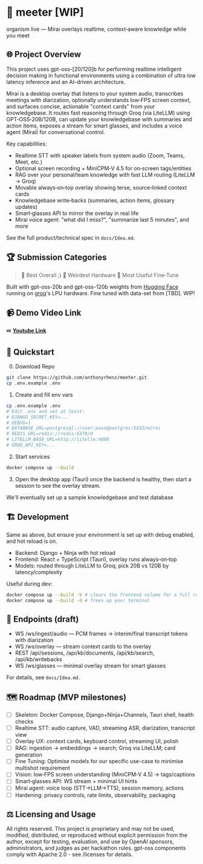 # 🎤 meeter [WIP]

organism live — Mirai overlays realtime, context‑aware knowledge while you meet

## 🌐 Project Overview

This project uses gpt-oss-[20/120]b for performing realtime intelligent decision making in functional environments using a combination of ultra low latency inference and an AI-driven architecture.

Mirai is a desktop overlay that listens to your system audio, transcribes meetings with diarization, optionally understands low‑FPS screen context, and surfaces concise, actionable "context cards" from your knowledgebase. It routes fast reasoning through Groq (via LiteLLM) using GPT‑OSS‑20B/120B, can update your knowledgebase with summaries and action items, exposes a stream for smart glasses, and includes a voice agent (Mirai) for conversational control.

Key capabilities:

- Realtime STT with speaker labels from system audio (Zoom, Teams, Meet, etc.)
- Optional screen recording + MiniCPM‑V 4.5 for on‑screen tags/entities
- RAG over your personal/team knowledge with fast LLM routing (LiteLLM → Groq)
- Movable always‑on‑top overlay showing terse, source‑linked context cards
- Knowledgebase write‑backs (summaries, action items, glossary updates)
- Smart‑glasses API to mirror the overlay in real life
- Mirai voice agent: "what did I miss?", "summarize last 5 minutes", and more

See the full product/technical spec in `docs/Idea.md`.

## 🏆 Submission Categories

> 🏁 Best Overall ;)
> 🏁 Weirdest Hardware
> 🏁 Most Useful Fine‑Tune

Built with gpt-oss-20b and gpt-oss-120b weights from [Hugging Face](https://huggingface.co/openai/gpt-oss-120b) running on [groq](https://groq.com/)'s LPU hardware. Fine tuned with data-set from [TBD]. WIP!

## 📹 Demo Video Link

⏯️ **[Youtube Link](https://www.youtube.com/@anthonyrhenz)**

## 🚀 Quickstart

0. Download Repo

```bash
git clone https://github.com/anthonyrhenz/meeter.git
cp .env.example .env
```

1. Create and fill env vars

```bash
cp .env.example .env
# Edit .env and set at least:
# DJANGO_SECRET_KEY=...
# DEBUG=1
# DATABASE_URL=postgresql://user:pass@postgres:5432/mirai
# REDIS_URL=redis://redis:6379/0
# LITELLM_BASE_URL=http://litellm:4000
# GROQ_API_KEY=...
```

2. Start services

```bash
docker compose up --build
```

3. Open the desktop app (Tauri) once the backend is healthy, then start a session to see the overlay stream.

We'll eventually set up a sample knowledgebase and test database

## 🏗️ Development

Same as above, but ensure your environment is set up with debug enabled, and hot reload is on.

- Backend: Django + Ninja with hot reload
- Frontend: React + TypeScript (Tauri), overlay runs always‑on‑top
- Models: routed through LiteLLM to Groq; pick 20B vs 120B by latency/complexity

Useful during dev:

```bash
docker compose up --build -V # clears the frontend volume for a full rebuild
docker compose up --build -d # frees up your terminal
```

## 🔌 Endpoints (draft)

- WS /ws/ingest/audio — PCM frames → interim/final transcript tokens with diarization
- WS /ws/overlay — stream context cards to the overlay
- REST /api/sessions, /api/kb/documents, /api/kb/search, /api/kb/writebacks
- WS /ws/glasses — minimal overlay stream for smart glasses

For details, see `docs/Idea.md`.

## 🗺️ Roadmap (MVP milestones)

- [ ] Skeleton: Docker Compose, Django+Ninja+Channels, Tauri shell, health checks
- [ ] Realtime STT: audio capture, VAD, streaming ASR, diarization, transcript view
- [ ] Overlay UX: context cards, keyboard control, streaming UI, polish
- [ ] RAG: ingestion → embeddings → search; Groq via LiteLLM; card generation
- [ ] Fine Tuning: Optimise models for our specific use-case to minimise multishot requirement
- [ ] Vision: low‑FPS screen understanding (MiniCPM‑V 4.5) → tags/captions
- [ ] Smart‑glasses API: WS stream + minimal UI hints
- [ ] Mirai agent: voice loop (STT→LLM→TTS), session memory, actions
- [ ] Hardening: privacy controls, rate limits, observability, packaging

## ⚖️ Licensing and Usage

All rights reserved. This project is proprietary and may not be used, modified, distributed, or reproduced without explicit permission from the author, except for testing, evaluation, and use by OpenAI sponsors, administrators, and judges as per hackathon rules. gpt-oss components comply with Apache 2.0 - see /licenses for details.
